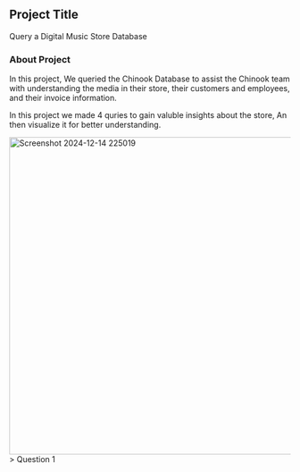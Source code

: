 ## Project Title 
Query a Digital Music Store Database

### About Project 
In this project, We queried the Chinook Database to assist the Chinook team with understanding the media in their store, their customers and employees, and their invoice information. 

In this project we made 4 quries to gain valuble insights about the store, An then visualize it for better understanding.

<img width="568" alt="Screenshot 2024-12-14 225019" src="https://github.com/user-attachments/assets/4aeb5324-482e-4543-bab9-dcc83186a104" />
> Question 1
